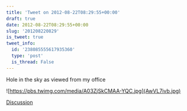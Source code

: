 ```yaml
---
title: 'Tweet on 2012-08-22T08:29:55+00:00'
draft: true
date: 2012-08-22T08:29:55+00:00
slug: '201208220829'
is_tweet: true
tweet_info:
  id: '238085555617935360'
  type: 'post'
  is_thread: False
---
```




Hole in the sky as viewed from my office 

![https://pbs.twimg.com/media/A03ZjSkCMAA-YQC.jpg](AwVL7ivb.jpg)

[Discussion](https://x.com/sytelus/status/238085555617935360)
